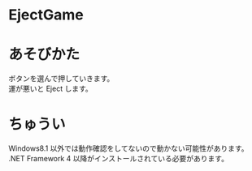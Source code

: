 EjectGame
===========
# あそびかた
ボタンを選んで押していきます。  
運が悪いと Eject します。  
  
# ちゅうい
Windows8.1 以外では動作確認をしてないので動かない可能性があります。  
.NET Framework 4 以降がインストールされている必要があります。  